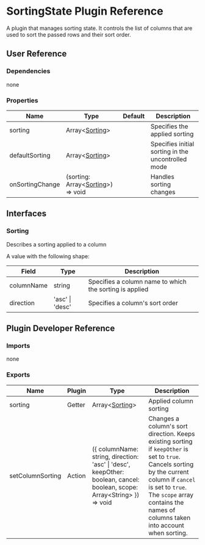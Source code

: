 # SortingState Plugin Reference

A plugin that manages sorting state. It controls the list of columns that are used to sort the passed rows and their sort order.

## User Reference

### Dependencies

none

### Properties

Name | Type | Default | Description
-----|------|---------|------------
sorting | Array&lt;[Sorting](#sorting)&gt; | | Specifies the applied sorting
defaultSorting | Array&lt;[Sorting](#sorting)&gt; | | Specifies initial sorting in the uncontrolled mode
onSortingChange | (sorting: Array&lt;[Sorting](#sorting)&gt;) => void | | Handles sorting changes

## Interfaces

### Sorting

Describes a sorting applied to a column

A value with the following shape:

Field | Type | Description
------|------|------------
columnName | string | Specifies a column name to which the sorting is applied
direction | 'asc' &#124; 'desc' | Specifies a column's sort order

## Plugin Developer Reference

### Imports

none

### Exports

Name | Plugin | Type | Description
-----|--------|------|------------
sorting | Getter | Array&lt;[Sorting](#sorting)&gt; | Applied column sorting
setColumnSorting | Action | ({ columnName: string, direction: 'asc' &#124; 'desc', keepOther: boolean, cancel: boolean, scope: Array&lt;String&gt; }) => void | Changes a column's sort direction. Keeps existing sorting if `keepOther` is set to `true`. Cancels sorting by the current column if `cancel` is set to `true`. The `scope` array contains the names of columns taken into account when sorting.


